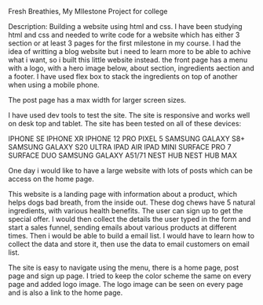 Fresh Breathies, My MIlestone Project for college

Description:
Building a website using html and css. I have been studying html and css and needed to write code for a website which has either 3 section or at least 3 pages for the first milestone in my course. I had the idea of writting a blog website but i need to learn more to be able to achive what i want, so i built this little website instead. the front page has a menu with a logo, with a hero image below, about section, ingredients aection and a footer. I have used flex box to stack the ingredients on top of another when using a mobile phone. 

The post page has a max width for larger screen sizes. 

I have used dev tools to test the site. The site is responsive and works well on desk top and tablet. 
The site has been tested on all of these devices:

IPHONE SE
IPHONE XR
IPHONE 12 PRO
PIXEL 5
SAMSUNG GALAXY S8+
SAMSUNG GALAXY S20 ULTRA
IPAD AIR
IPAD MINI
SURFACE PRO 7
SURFACE DUO
SAMSUNG GALAXY A51/71
NEST HUB
NEST HUB MAX

One day i would like to have a large website with lots of posts which can be access on the home page. 

This website is a landing page with information about a product, which helps dogs bad breath, from the inside out. These dog chews have 5 natural ingredients, with various health benefits. The user can sign up to get the special offer. I would then collect the details the user typed in the form and start a sales funnel, sending emails about various products at different times. Then i would be able to build a email list. I would have to learn how to collect the data and store it, then use the data to email customers on email list. 

The site is easy to navigate using the menu, there is a home page, post page and sign up page. I tried to keep the color scheme the same on every page and added logo image. The logo image can be seen on every page and is also a link to the home page. 

